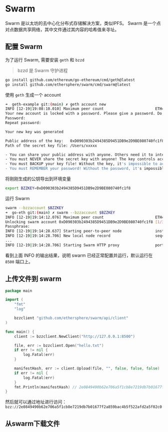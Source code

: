 # Swarm

Swarm 是以太坊的去中心化分布式存储解决方案，类似IPFS。
Swarm 是一个点对点数据共享网络，其中文件通过其内容的哈希值来寻址。

## 配置 Swarm

为了运行 Swarm, 需要安装 `geth` 和 `bzzd`

> bzzd 是 Swarm 守护进程

```bash
go install github.com/ethereum/go-ethereum/cmd/geth@latest
go install github.com/ethersphere/swarm/cmd/swarm@latest
```

使用 `geth` 生成一个 account

```bash
➜  geth-example git:(main) ✗ geth account new
INFO [12-19|19:08:10.010] Maximum peer count                       ETH=50 total=50
Your new account is locked with a password. Please give a password. Do not forget this password.
Password: 
Repeat password: 

Your new key was generated

Public address of the key:   0xD090303b2494385D9451DB9e2D9BE080740fc1f8
Path of the secret key file: /Users/xxxxx

- You can share your public address with anyone. Others need it to interact with you.
- You must NEVER share the secret key with anyone! The key controls access to your funds!
- You must BACKUP your key file! Without the key, it's impossible to access account funds!
- You must REMEMBER your password! Without the password, it's impossible to decrypt the key!
```

将刚刚生成的公钥导出到环境变量 

```bash
export BZZKEY=0xD090303b2494385D9451DB9e2D9BE080740fc1f8
```

运行 Swarm

```bash
swarm --bzzaccount $BZZKEY
➜  go-eth git:(main) ✗ swarm --bzzaccount $BZZKEY
INFO [12-19|19:14:12.076] Maximum peer count                       ETH=50 LES=0 total=50
Unlocking swarm account 0xD090303b2494385D9451DB9e2D9BE080740fc1f8 [1/3]
Passphrase: 
INFO [12-19|19:14:28.637] Starting peer-to-peer node               instance=swarm/v0.5.8/darwin-arm64/go1.22.8
INFO [12-19|19:14:28.706] New local node record                    seq=1 id=d6d502c88f2cccf7 ip=127.0.0.1 udp=30399 tcp=30399
...
INFO [12-19|19:14:28.706] Starting Swarm HTTP proxy                port=8500
```

看到上面 INFO 的输出结果，说明 swarm 已经正常配置并运行，默认运行在 `8500` 端口上。

## 上传文件到 swarm

```go
package main

import (
    "fmt"
    "log"

    bzzclient "github.com/ethersphere/swarm/api/client"
)

func main() {
    client := bzzclient.NewClient("http://127.0.0.1:8500")

    file, err := bzzclient.Open("hello.txt")
    if err != nil {
        log.Fatal(err)
    }

    manifestHash, err := client.Upload(file, "", false, false, false)
    if err != nil {
        log.Fatal(err)
    }
    fmt.Println(manifestHash) // 2e0849490b62e706a5f1cb8e7219db7b01677f2a859bac4b5f522afd2a5f02c0
}
```

然后就可以通过地址进行访问： `bzz://2e0849490b62e706a5f1cb8e7219db7b01677f2a859bac4b5f522afd2a5f02c0`

## 从swarm下载文件